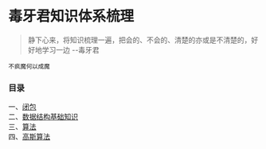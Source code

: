 # 毒牙君知识体系梳理

> 静下心来，将知识梳理一遍，把会的、不会的、清楚的亦或是不清楚的，好好地学习一边 --毒牙君  
  
 ```不疯魔何以成魔```  
 
 ### 目录  
 一、[闭包](/closure.md)  
 二、[数据结构基础知识](./数据结构概念.md)  
 三、[算法](./算法.md)  
 四、[高斯算法](./高斯算法.md)

